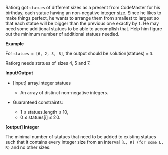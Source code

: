 Ratiorg got ``statues`` of different sizes as a present from CodeMaster for his birthday, each statue having an non-negative integer size.
Since he likes to make things perfect, he wants to arrange them from smallest to largest so that each statue will be bigger than the previous one exactly by ``1``. He may need some additional statues to be able to accomplish that. Help him figure out the minimum number of additional statues needed.

**Example**

For ``statues = [6, 2, 3, 8]``, the output should be
solution(statues) = ``3``.

Ratiorg needs statues of sizes 4, 5 and 7. 

**Input/Output**

- [input] array.integer statues

  - An array of distinct non-negative integers.

- Guaranteed constraints:
  - 1 ≤ statues.length ≤ 10,
  - 0 ≤ statues[i] ≤ 20.

**[output] integer**

The minimal number of statues that need to be added to existing statues such that it contains every integer size from an interval ``[L, R] (for some L, R)`` and no other sizes.
